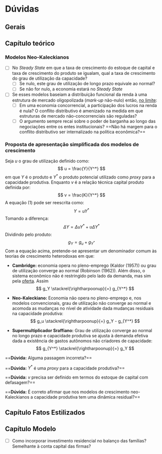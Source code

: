 # Dúvidas

## Gerais

## Capítulo teórico

### Modelos Neo-Kaleckianos

- [ ] No *Steady State* em que a taxa de crescimento do estoque de capital e taxa de crescimento do produto se igualam, qual a taxa de crescimento do grau de utilização da capacidade?
  - [ ] Se nulo, este grau de utilização de longo prazo equivale ao normal?
  - [ ] Se não for nulo, a economia estará no *Steady State*
- [ ] Se esses modelos baseiam a distribuição funcional da renda à uma estrutura de mercado oligopolizada (*mark-up* não-nulo) então, <u>no limite</u>:
  - [ ] Em uma economia concorrencial, a participação dos lucros na renda é nula? O conflito distributivo é amenizado na medida em que estruturas de mercado não-concorrenciais são reguladas? 
  - [ ] O argumento sempre recai sobre o poder de barganha ao longo das negociações entre os entes institucionais? ==Não há margem para o conflito distributivo ser internalizado na política econômica?==

### Proposta de apresentação simplificada dos modelos de crescimento

Seja $u​$ o grau de utilização definido como:
$$
u = \frac{Y}{Y^*}
$$
em que $Y$ é o produto e $Y^*$ o produto potencial utilizado como *proxy* para a capacidade produtiva. Enquanto $v$ é a relação técnica capital produto definida por:
$$
v = \frac{K}{Y^*}
$$
A equação (1) pode ser reescrita como:
$$
Y = uY^* 
$$
Tomando a diferença:
$$
\Delta Y = \Delta uY^* + u\Delta Y^*
$$
Dividindo pelo produto:
$$
g_Y = g_u + g_{Y^*}
$$
Com a equação acima, pretende-se apresentar um denominador comum às teorias de crescimento heterodoxas em que:

- **Cambridge:**  economia opera no pleno-emprego (Kaldor (1957)) ou grau de utilização converge ao normal (Robinson (1962)). Além disso, o sistema econômico não é restringido pelo lado da demanda, mas sim pela <u>oferta</u>. Assim
  $$
  g_Y \stackrel{\rightharpoonup}{=} g_{Y^*}
  $$

- **Neo-Kaleckiano:** Economia não opera no pleno-emprego e, nos modelos convencionais, grau de utilização não converge ao normal e acomoda as mudanças no nível de atividade dada mudanças residuais na capacidade produtiva:
  $$
  g_u \stackrel{\rightharpoonup}{=} g_Y - g_{Y^*}
  $$

- **Supermultiplicador Sraffiano:** Grau de utilização converge ao normal no longo prazo e capacidade produtiva se ajusta à demanda efetiva dada a existência de gastos autônomos não criadores de capacidade:
  $$
  g_{Y^*} \stackrel{\rightharpoonup}{=} g_Y
  $$

==**Dúvida:** Alguma passagem incorreta?==

==**Dúvida:** $Y^*$ é uma *proxy* para a capacidade produtiva?==

==**Dúvida:** $v$ precisa ser definido em termos do estoque de capital com defasagem?==

==**Dúvida:** É correto afirmar que nos modelos de crescimento neo-Kaleckianos a capacidade produtiva tem uma dinâmica residual?== 



## Capítulo Fatos Estilizados



## Capítulo Modelo

- [ ] Como incorporar investimento residencial no balanço das famílias? Semelhante à conta capital das firmas?